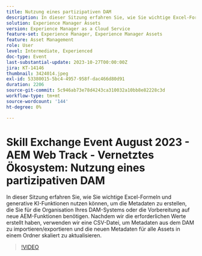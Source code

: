 ```yaml
---
title: Nutzung eines partizipativen DAM
description: In dieser Sitzung erfahren Sie, wie Sie wichtige Excel-Formeln und generative KI-Funktionen nutzen können, um die Metadaten zu erstellen, die Sie für die Organisation Ihres DAM-Systems oder die Vorbereitung auf neue AEM-Funktionen benötigen. Nachdem wir die erforderlichen Werte erstellt haben, verwenden wir eine CSV-Datei, um Metadaten aus dem DAM zu importieren/exportieren und die neuen Metadaten für alle Assets in einem Ordner skaliert zu aktualisieren.
solution: Experience Manager Assets
version: Experience Manager as a Cloud Service
feature-set: Experience Manager, Experience Manager Assets
feature: Asset Management
role: User
level: Intermediate, Experienced
doc-type: Event
last-substantial-update: 2023-10-27T00:00:00Z
jira: KT-14146
thumbnail: 3424014.jpeg
exl-id: 53380015-5bc4-4957-958f-dac466d80d91
duration: 2206
source-git-commit: 5c946ab73e78d4243ca310032a10bb8e82228c3d
workflow-type: tm+mt
source-wordcount: '144'
ht-degree: 0%

---
```


# Skill Exchange Event August 2023 - AEM Web Track - Vernetztes Ökosystem: Nutzung eines partizipativen DAM

In dieser Sitzung erfahren Sie, wie Sie wichtige Excel-Formeln und generative KI-Funktionen nutzen können, um die Metadaten zu erstellen, die Sie für die Organisation Ihres DAM-Systems oder die Vorbereitung auf neue AEM-Funktionen benötigen. Nachdem wir die erforderlichen Werte erstellt haben, verwenden wir eine CSV-Datei, um Metadaten aus dem DAM zu importieren/exportieren und die neuen Metadaten für alle Assets in einem Ordner skaliert zu aktualisieren.

>[!VIDEO](https://video.tv.adobe.com/v/3424014/?learn=on)
